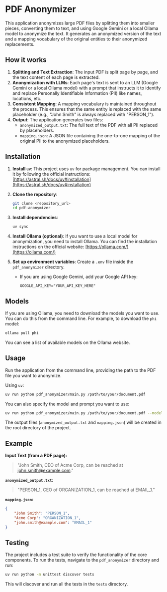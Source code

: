 # PDF Anonymizer

This application anonymizes large PDF files by splitting them into smaller pieces, converting them to text, and using Google Gemini or a local Ollama model to anonymize the text. It generates an anonymized version of the text and a mapping vocabulary of the original entities to their anonymized replacements.

## How it works

1.  **Splitting and Text Extraction**: The input PDF is split page by page, and the text content of each page is extracted.
2.  **Anonymization with LLMs**: Each page's text is sent to an LLM (Google Gemini or a local Ollama model) with a prompt that instructs it to identify and replace Personally Identifiable Information (PII) like names, locations, etc.
3.  **Consistent Mapping**: A mapping vocabulary is maintained throughout the process. This ensures that the same entity is replaced with the same placeholder (e.g., "John Smith" is always replaced with "PERSON_1").
4.  **Output**: The application generates two files:
    *   `anonymized_output.txt`: The full text of the PDF with all PII replaced by placeholders.
    *   `mapping.json`: A JSON file containing the one-to-one mapping of the original PII to the anonymized placeholders.

## Installation

1.  **Install `uv`**: This project uses `uv` for package management. You can install it by following the official instructions: [https://astral.sh/docs/uv#installation](https://astral.sh/docs/uv#installation)

2.  **Clone the repository**:
    ```bash
    git clone <repository_url>
    cd pdf-anonymizer
    ```

3.  **Install dependencies**:
    ```bash
    uv sync
    ```

4.  **Install Ollama (optional)**: If you want to use a local model for anonymization, you need to install Ollama. You can find the installation instructions on the official website: [https://ollama.com/](https://ollama.com/)

5.  **Set up environment variables**: Create a `.env` file inside the `pdf_anonymizer` directory.
    *   If you are using Google Gemini, add your Google API key:
        ```
        GOOGLE_API_KEY="YOUR_API_KEY_HERE"
        ```

## Models

If you are using Ollama, you need to download the models you want to use. You can do this from the command line. For example, to download the `phi` model:

```bash
ollama pull phi
```

You can see a list of available models on the Ollama website.

## Usage

Run the application from the command line, providing the path to the PDF file you want to anonymize.

Using `uv`:
```bash
uv run python pdf_anonymizer/main.py /path/to/your/document.pdf
```

You can also specify the model and prompt you want to use:
```bash
uv run python pdf_anonymizer/main.py /path/to/your/document.pdf --model-name phi --prompt-name detailed
```

The output files (`anonymized_output.txt` and `mapping.json`) will be created in the root directory of the project.

## Example

**Input Text (from a PDF page):**
> "John Smith, CEO of Acme Corp, can be reached at john.smith@example.com."

**`anonymized_output.txt`:**
> "PERSON_1, CEO of ORGANIZATION_1, can be reached at EMAIL_1."

**`mapping.json`:**
```json
{
    "John Smith": "PERSON_1",
    "Acme Corp": "ORGANIZATION_1",
    "john.smith@example.com": "EMAIL_1"
}
```

## Testing

The project includes a test suite to verify the functionality of the core components. To run the tests, navigate to the `pdf_anonymizer` directory and run:

```bash
uv run python -m unittest discover tests
```
This will discover and run all the tests in the `tests` directory.
